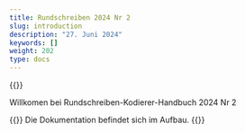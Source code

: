 ```yaml
---
title: Rundschreiben 2024 Nr 2
slug: introduction
description: "27. Juni 2024"
keywords: []
weight: 202
type: docs
---
```


  

{{<printButton>}}
  
  

Willkomen bei Rundschreiben-Kodierer-Handbuch 2024 Nr 2 

{{<alert color="info">}}
Die Dokumentation befindet sich im Aufbau.
{{</alert>}}
